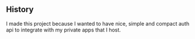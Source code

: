 ## History
I made this project because I wanted to have nice, simple and compact auth api to integrate with my private apps that I host.
